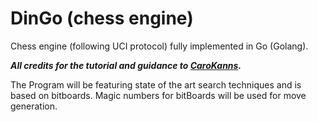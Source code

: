 # DinGo (chess engine)
Chess engine (following UCI protocol) fully implemented in Go (Golang).

***All credits for the tutorial and guidance to [CaroKanns](https://www.youtube.com/playlist?list=PLftcy-r3mehgu4gikLTFoI1CXh2bHm3rf).***

The Program will be featuring state of the art search techniques and is based on bitboards. Magic numbers for bitBoards will be used for move generation.


